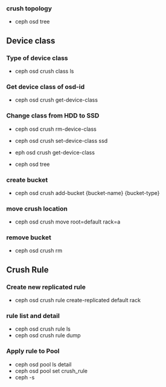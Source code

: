 ### crush topology
- ceph osd tree

## Device class
### Type of device class
- ceph osd crush class ls

### Get device class of osd-id
- ceph osd crush get-device-class <osd-id>

### Change class from HDD to SSD
- ceph osd crush rm-device-class <osd-id>

- ceph osd crush set-device-class ssd <osd-id>

- eph osd crush get-device-class <osd-id>

- ceph osd tree

### create bucket 
- ceph osd crush add-bucket {bucket-name} {bucket-type}

### move crush location
- ceph osd crush move <host-name> root=default rack=a

### remove bucket
- ceph osd crush rm <bucket-name>

## Crush Rule
### Create new replicated rule
- ceph osd crush rule create-replicated <rule-name> default rack <device-class>

### rule list and detail
- ceph osd crush rule ls
- ceph osd crush rule dump

### Apply rule to Pool
- ceph osd pool ls detail
- ceph osd pool set <pool-name> crush_rule <rule-name>
- ceph -s
